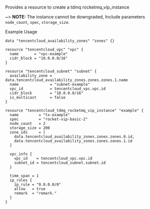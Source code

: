 Provides a resource to create a tdmq rocketmq_vip_instance

~> **NOTE:** The instance cannot be downgraded, Include parameters `node_count`, `spec`, `storage_size`.

Example Usage

```hcl
data "tencentcloud_availability_zones" "zones" {}

resource "tencentcloud_vpc" "vpc" {
  name       = "vpc-example"
  cidr_block = "10.0.0.0/16"
}

resource "tencentcloud_subnet" "subnet" {
  availability_zone = data.tencentcloud_availability_zones.zones.zones.1.name
  name              = "subnet-example"
  vpc_id            = tencentcloud_vpc.vpc.id
  cidr_block        = "10.0.0.0/16"
  is_multicast      = false
}

resource "tencentcloud_tdmq_rocketmq_vip_instance" "example" {
  name         = "tx-example"
  spec         = "rocket-vip-basic-2"
  node_count   = 2
  storage_size = 200
  zone_ids     = [
    data.tencentcloud_availability_zones.zones.zones.0.id,
    data.tencentcloud_availability_zones.zones.zones.1.id
  ]

  vpc_info {
    vpc_id    = tencentcloud_vpc.vpc.id
    subnet_id = tencentcloud_subnet.subnet.id
  }

  time_span = 1
  ip_rules {
    ip_rule = "0.0.0.0/0"
    allow   = true
    remark  = "remark."
  }
}
```